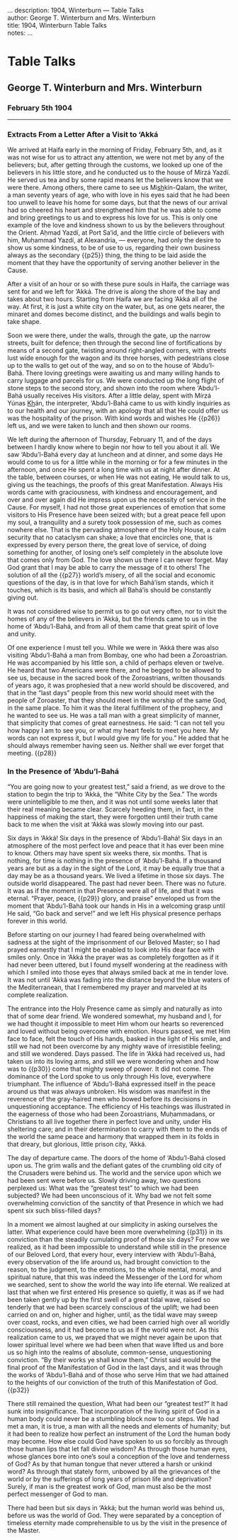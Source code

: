 ...
description: 1904, Winterburn — Table Talks  
author: George T. Winterburn and Mrs. Winterburn  
title: 1904, Winterburn Table Talks   
notes:
...


# Table Talks  
## George T. Winterburn and Mrs. Winterburn  
### February 5th 1904  

------

###  Extracts From a Letter After a Visit to ‘Akká 

We arrived at Haifa early in the morning of Friday, February 5th, and, as it was not wise for us to attract any attention, we were not met by any of the believers; but, after getting through the customs, we looked up one of the believers in his little store, and he conducted us to the house of Mírzá Yazdí. He served us tea and by some rapid means let the believers know that we were there. Among others, there came to see us Mi<u>sh</u>kín-Qalam, the writer, a man seventy years of age, who with love in his eyes said that he had been too unwell to leave his home for some days, but that the news of our arrival had so cheered his heart and strengthened him that he was able to come and bring greetings to us and to express his love for us. This is only one example of the love and kindness shown to us by the believers throughout the Orient. Aḥmad Yazdí, at Port Sa‘íd, and the little circle of believers with him, Muḥammad Yazdí, at Alexandria, — everyone, had only the desire to show us some kindness, to be of use to us, regarding their own business always as the secondary {{p25}} thing, the thing to be laid aside the moment that they have the opportunity of serving another believer in the Cause.    

After a visit of an hour or so with these pure souls in Haifa, the carriage was sent for and we left for ‘Akká. The drive is along the shore of the bay and takes about two hours. Starting from Haifa we are facing ‘Akká all of the way. At first, it is just a white city on the water, but, as one gets nearer, the minaret and domes become distinct, and the buildings and walls begin to take shape.   

Soon we were there, under the walls, through the gate, up the narrow streets, built for defence; then through the second line of fortifications by means of a second gate, twisting around right-angled corners, with streets lust wide enough for the wagon and its three horses, with pedestrians close up to the walls to get out of the way, and so on to the house of ‘Abdu’l-Bahá. There loving greetings were awaiting us and many willing hands to carry luggage and parcels for us. We were conducted up the long flight of stone steps to the second story, and shown into the room where ‘Abdu’l-Bahá usually receives His visitors. After a little delay, spent with Mírzá Yúnas <u>Kh</u>án, the interpreter, ‘Abdu’l-Bahá came to us with kindly inquiries as to our health and our journey, with an apology that all that He could offer us was the hospitality of the prison. With kind words and wishes He {{p26}} left us, and we were taken to lunch and then shown our rooms.    

We left during the afternoon of Thursday, February 11, and of the days between I hardly know where to begin nor how to tell you about it all. We saw ‘Abdu’l-Bahá every day at luncheon and at dinner, and some days He would come to us for a little while in the morning or for a few minutes in the afternoon, and once He spent a long time with us at night after dinner. At the table, between courses, or when He was not eating, He would talk to us, giving us the teachings, the proofs of this great Manifestation. Always His words came with graciousness, with kindness and encouragement, and over and over again did He impress upon us the necessity of service in the Cause. For myself, I had not those great experiences of emotion that some visitors to His Presence have been seized with; but a great peace fell upon my soul, a tranquility and a surety took possession of me, such as comes nowhere else. That is the pervading atmosphere of the Holy House, a calm security that no cataclysm can shake; a love that encircles one, that is expressed by every person there, the great love of service, of doing something for another, of losing one’s self completely in the absolute love that comes only from God. The love shown us there I can never forget. May God grant that I may be able to carry the message of it to others! The solution of all the {{p27}} world’s misery, of all the social and economic questions of the day, is in that love for which Bahá’ísm stands, which it touches, which is its basis, and which all Bahá’ís should be constantly giving out.    

It was not considered wise to permit us to go out very often, nor to visit the homes of any of the believers in ‘Akká, but the friends came to us in the home of ‘Abdu’l-Bahá, and from all of them came that great spirit of love and unity.   

Of one experience I must tell you. While we were in ‘Akká there was also visiting ‘Abdu’l-Bahá a man from Bombay, one who had been a Zoroastrian. He was accompanied by his little son, a child of perhaps eleven or twelve. He heard that two Americans were there, and he begged to be allowed to see us, because in the sacred book of the Zoroastrians, written thousands of years ago, it was prophesied that a new world should be discovered, and that in the “last days” people from this new world should meet with the people of Zoroaster, that they should meet in the worship of the same God, in the same place. To him it was the literal fulfillment of the prophecy, and he wanted to see us. He was a tall man with a great simplicity of manner, that simplicity that comes of great earnestness. He said: “I can not tell you how happy I am to see you, or what my heart feels to meet you here. My words can not express it, but I would give my life for you.” He added that he should always remember having seen us. Neither shall we ever forget that meeting. {{p28}}  

###  In the Presence of ‘Abdu’l-Bahá 

“You are going now to your greatest test,” said a friend, as we drove to the station to begin the trip to ‘Akká, the “White City by the Sea.” The words were unintelligible to me then, and it was not until some weeks later that their real meaning became clear. Scarcely heeding them, in fact, in the happiness of making the start, they were forgotten until their truth came back to me when the visit at ‘Akká was slowly moving into our past.   

Six days in ‘Akká! Six days in the presence of ‘Abdu’l-Bahá! Six days in an atmosphere of the most perfect love and peace that it has ever been mine to know. Others may have spent six weeks there, six months. That is nothing, for time is nothing in the presence of ‘Abdu’l-Bahá. If a thousand years are but as a day in the sight of the Lord, it may be equally true that a day may be as a thousand years. We lived a lifetime in those six days. The outside world disappeared. The past had never been. There was no future. It was as if the moment in that Presence were all of life, and that it was eternal. “Prayer, peace, {{p29}} glory, and praise” enveloped us from the moment that ‘Abdu’l-Bahá took our hands in His in a welcoming grasp until He said, “Go back and serve!” and we left His physical presence perhaps forever in this world.    

Before starting on our journey I had feared being overwhelmed with sadness at the sight of the imprisonment of our Beloved Master; so I had prayed earnestly that I might be enabled to look into His dear face with smiles only. Once in ‘Akká the prayer was as completely forgotten as if it had never been uttered, but I found myself wondering at the readiness with which I smiled into those eyes that always smiled back at me in tender love. It was not until ‘Akká was fading into the distance beyond the blue waters of the Mediterranean, that I remembered my prayer and marveled at its complete realization.   

The entrance into the Holy Presence came as simply and naturally as into that of some dear friend. We wondered somewhat, my husband and I, for we had thought it impossible to meet Him whom our hearts so reverenced and loved without being overcome with emotion. Hours passed, we met Him face to face, felt the touch of His hands, basked in the light of His smile, and still we had not been overcome by any mighty wave of irresistible feeling; and still we wondered. Days passed. The life in ‘Akká had received us, had taken us into its loving arms, and still we were wondering when and how was to {{p30}} come that mighty sweep of power. It did not come. The dominance of the Lord spoke to us only through His love, everywhere triumphant. The influence of ‘Abdu’l-Bahá expressed itself in the peace around us that was always unbroken. His wisdom was manifest in the reverence of the gray-haired men who bowed before its decisions in unquestioning acceptance. The efficiency of His teachings was illustrated in the eagerness of those who had been Zoroastrians, Muḥammadans, or Christians to all live together there in perfect love and unity, under His sheltering care; and in their determination to carry with them to the ends of the world the same peace and harmony that wrapped them in its folds in that dreary, but glorious, little prison city, ‘Akká.    

The day of departure came. The doors of the home of ‘Abdu’l-Bahá closed upon us. The grim walls and the defiant gates of the crumbling old city of the Crusaders were behind us. The world and the service upon which we had been sent were before us. Slowly driving away, two questions perplexed us: What was the “greatest test” to which we had been subjected? We had been unconscious of it. Why bad we not felt some overwhelming conviction of the sanctity of that Presence in which we had spent six such bliss-filled days?   

In a moment we almost laughed at our simplicity in asking ourselves the latter. What experience could have been more overwhelming {{p31}} in its conviction than the steadily cumulating proof of those six days? For now we realized, as it had been impossible to understand while still in the presence of our Beloved Lord, that every hour, every interview with ‘Abdu’l-Bahá, every observation of the life around us, had brought conviction to the reason, to the judgment, to the emotions, to the whole mental, moral, and spiritual nature, that this was indeed the Messenger of the Lord for whom we searched, sent to show the world the way into life eternal. We realized at last that when we first entered His presence so quietly, it was as if we had been taken gently up by the first swell of a great tidal wave, raised so tenderly that we had been scarcely conscious of the uplift; we had been carried on and on, higher and higher, until, as the tidal wave may sweep over coast, rocks, and even cities, we had been carried high over all worldly consciousness, and it had become to us as if the world were not. As this realization came to us, we prayed that we might never again be upon that lower spiritual level where we had been when that wave lifted us and bore us so high into the realms of absolute, common-sense, unquestioning conviction. “By their works ye shall know them,” Christ said would be the final proof of the Manifestation of God in the last days, and it was through the works of ‘Abdu’l-Bahá and of those who serve Him that we had attained to the heights of our conviction of the truth of this Manifestation of God. {{p32}}   

There still remained the question, What had been our “greatest test?” It had sunk into insignificance. That incorporation of the living spirit of God in a human body could never be a stumbling block now to our steps. We had met a man, it is true, a man with all the needs and elements of humanity; but it had been to realize how perfect an instrument of the Lord the human body may become. How else could God have spoken to us so forcibly as through those human lips that let fall divine wisdom? As through those human eyes, whose glances bore into one’s soul a conception of the love and tenderness of God? As by that human tongue that never uttered a harsh or unkind word? As through that stately form, unbowed by all the grievances of the world or by the sufferings of long years of prison life and deprivation? Surely, if man is the greatest work of God, man must also be the most perfect messenger of God to man.   

There had been but six days in ‘Akká; but the human world was behind us, before us was the world of God. They were separated by a conception of timeless eternity made comprehensible to us by the visit in the presence of the Master.


